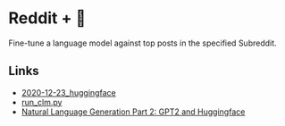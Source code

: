 # Reddit + :hugs:

Fine-tune a language model against top posts in the specified Subreddit.

## Links

- [2020-12-23_huggingface](../../2020/2020-12-23_huggingface/generate-text.py)
- [run_clm.py](https://github.com/huggingface/transformers/blob/master/examples/pytorch/language-modeling/run_clm.py)
- [Natural Language Generation Part 2: GPT2 and Huggingface](https://towardsdatascience.com/natural-language-generation-part-2-gpt-2-and-huggingface-f3acb35bc86a)
